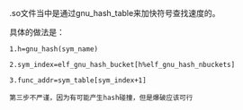 .so文件当中是通过gnu_hash_table来加快符号查找速度的。  

具体的做法是：  
```
1.h=gnu_hash(sym_name)  

2.sym_index=elf_gnu_hash_bucket[h%elf_gnu_hash_nbuckets]  

3.func_addr=sym_table[sym_index+1]  

第三步不严谨，因为有可能产生hash碰撞，但是爆破应该可行

```